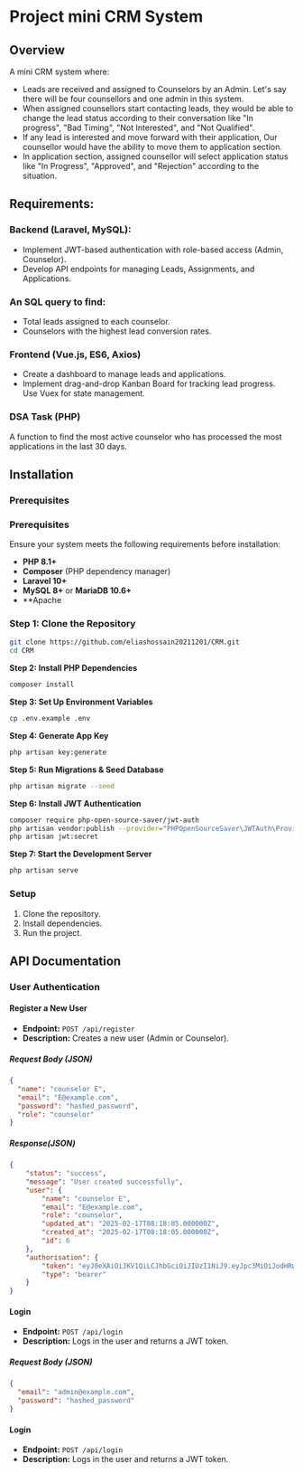 # Project mini CRM System

## Overview
A mini CRM system where:  
- Leads are received and assigned to Counselors by an Admin. Let's say there will be four counsellors and one admin in this system.
- When assigned counsellors start contacting leads, they would be able to change the lead status according to their conversation like "In progress", "Bad Timing", "Not Interested", and "Not Qualified".
- If any lead is interested and move forward with their application, Our counsellor would have the ability to move them to application section.
- In application section, assigned counsellor will select application status like "In Progress", "Approved", and "Rejection" according to the situation.

## Requirements:
### Backend (Laravel, MySQL):
- Implement JWT-based authentication with role-based access (Admin, Counselor).  
- Develop API endpoints for managing Leads, Assignments, and Applications.  
 
### An SQL query to find:  
- Total leads assigned to each counselor.  
- Counselors with the highest lead conversion rates.  

### Frontend (Vue.js, ES6, Axios) 
- Create a dashboard to manage leads and applications.  
- Implement drag-and-drop Kanban Board for tracking lead progress.  
 Use Vuex for state management.  

### DSA Task (PHP)
A function to find the most active counselor who has processed the most applications in the last 30 days.  


## Installation
### Prerequisites

### **Prerequisites**  
Ensure your system meets the following requirements before installation:  
- **PHP 8.1+**  
- **Composer** (PHP dependency manager)  
- **Laravel 10+**  
- **MySQL 8+** or **MariaDB 10.6+**  
- **Apache

### **Step 1: Clone the Repository**  
```sh
git clone https://github.com/eliashossain20211201/CRM.git
cd CRM
```
**Step 2: Install PHP Dependencies**  
```sh
composer install
```
**Step 3: Set Up Environment Variables**  
```sh
cp .env.example .env
```
**Step 4: Generate App Key**  
```sh
php artisan key:generate
```

**Step 5: Run Migrations & Seed Database**  
```sh
php artisan migrate --seed

```

**Step 6: Install JWT Authentication**  
```sh
composer require php-open-source-saver/jwt-auth
php artisan vendor:publish --provider="PHPOpenSourceSaver\JWTAuth\Providers\LaravelServiceProvider"
php artisan jwt:secret

```

**Step 7: Start the Development Server**  
```sh
php artisan serve
```


### Setup
1. Clone the repository.
2. Install dependencies.
3. Run the project.


## API Documentation

### **User Authentication**

#### **Register a New User**
- **Endpoint:** `POST /api/register`
- **Description:** Creates a new user (Admin or Counselor).

##### **Request Body (JSON)**
```json
{
  "name": "counselor E",
  "email": "E@example.com",
  "password": "hashed_password",
  "role": "counselor"
}
```

##### **Response(JSON)**
```json
{
    "status": "success",
    "message": "User created successfully",
    "user": {
        "name": "counselor E",
        "email": "E@example.com",
        "role": "counselor",
        "updated_at": "2025-02-17T08:18:05.000000Z",
        "created_at": "2025-02-17T08:18:05.000000Z",
        "id": 6
    },
    "authorisation": {
        "token": "eyJ0eXAiOiJKV1QiLCJhbGciOiJIUzI1NiJ9.eyJpc3MiOiJodHRwOi8vbG9jYWxob3N0OjgwMDAvYXBpL3JlZ2lzdGVyIiwiaWF0IjoxNzM5NzgwMjg3LCJleHAiOjE3Mzk3ODM4ODcsIm5iZiI6MTczOTc4MDI4NywianRpIjoiT1laYTRyYVhYQ3BQcEN6diIsInN1YiI6IjYiLCJwcnYiOiIyM2JkNWM4OTQ5ZjYwMGFkYjM5ZTcwMWM0MDA4NzJkYjdhNTk3NmY3In0.0cCcgezb0uVJh8OyJyysD5P_wZRDztUh7Sltwq_zzUg",
        "type": "bearer"
    }
}
```

#### **Login**
- **Endpoint:** `POST /api/login`
- **Description:** Logs in the user and returns a JWT token.

##### **Request Body (JSON)**
```json
{
  "email": "admin@example.com",
  "password": "hashed_password"
}
```
#### **Login**
- **Endpoint:** `POST /api/login`
- **Description:** Logs in the user and returns a JWT token.



